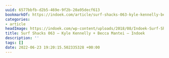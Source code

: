 ```yaml
---
uuid: 6577bbfb-d2b5-469e-9f2b-20a95decf613
bookmarkOf: https://indoek.com/article/surf-shacks-063-kyle-kennelly-becca-mantei/
categories:
- article
headImage: https://indoek.com/wp-content/uploads/2018/08/Indoek-Surf-Shacks-Kyle-Becca-Kennelly-Datdream-Newport-California-124.jpg
title: Surf Shacks 063 – Kyle Kennelly + Becca Mantei – Indoek
description: ''
tags: []
date: 2022-06-23 19:20:15.502335328 +00:00
---
```


